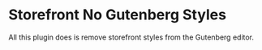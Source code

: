 # Storefront No Gutenberg Styles

All this plugin does is remove storefront styles from the Gutenberg editor.